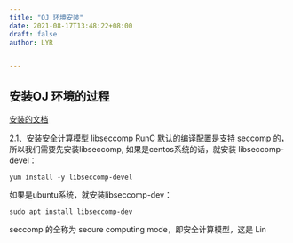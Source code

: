 ```yaml
---
title: "OJ 环境安装"
date: 2021-08-17T13:48:22+08:00
draft: false
author: LYR


---
```




## 安装OJ 环境的过程



[安装的文档](https://opensource.qduoj.com/#/judger/api)



2.1、安装安全计算模型 libseccomp
RunC 默认的编译配置是支持 seccomp 的，所以我们需要先安装libseccomp,
如果是centos系统的话，就安装 libseccomp-devel：

```shell
yum install -y libseccomp-devel
```



如果是ubuntu系统，就安装libseccomp-dev：

```shell
sudo apt install libseccomp-dev
```



seccomp 的全称为 secure computing mode，即安全计算模型，这是 Lin









